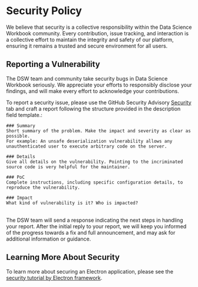 # Security Policy

We believe that security is a collective responsibility within the Data Science Workbook community. Every contribution, issue tracking, and interaction is a collective effort to maintain the integrity and safety of our platform, ensuring it remains a trusted and secure environment for all users.

## Reporting a Vulnerability

The DSW team and community take security bugs in Data Science Workbook seriously. We appreciate your efforts to responsibly disclose your findings, and will make every effort to acknowledge your contributions.

To report a security issue, please use the GitHub Security Advisory [Security](https://github.com/ISUgenomics/datascience-workbook/security) tab and craft a report following the structure provided in the description field template.:
```
### Summary
Short summary of the problem. Make the impact and severity as clear as possible.
For example: An unsafe deserialization vulnerability allows any unauthenticated user to execute arbitrary code on the server.

### Details
Give all details on the vulnerability. Pointing to the incriminated source code is very helpful for the maintainer.

### PoC
Complete instructions, including specific configuration details, to reproduce the vulnerability.

### Impact
What kind of vulnerability is it? Who is impacted?
```

<br>The DSW team will send a response indicating the next steps in handling your report. After the initial reply to your report, we will keep you informed of the progress towards a fix and full announcement, and may ask for additional information or guidance.


## Learning More About Security

To learn more about securing an Electron application, please see the [security tutorial by Electron framework](https://github.com/electron/electron/blob/main/docs/tutorial/security.md).
